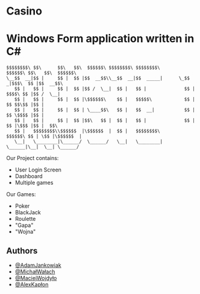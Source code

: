
# **Casino**
# Windows Form application written in C#
```
$$$$$$$$\ $$\      $$\   $$\  $$$$$$\ $$$$$$$$\ $$$$$$$$\       $$$$$$\ $$\   $$\  $$$$$$\     
\__$$  __|$$ |     $$ |  $$ |$$  __$$\\__$$  __|$$  _____|      \_$$  _|$$$\  $$ |$$  __$$\     
   $$ |   $$ |     $$ |  $$ |$$ /  \__|  $$ |   $$ |              $$ |  $$$$\ $$ |$$ /  \__|     
   $$ |   $$ |     $$ |  $$ |\$$$$$$\    $$ |   $$$$$\            $$ |  $$ $$\$$ |$$ |          
   $$ |   $$ |     $$ |  $$ | \____$$\   $$ |   $$  __|           $$ |  $$ \$$$$ |$$ |         
   $$ |   $$ |     $$ |  $$ |$$\   $$ |  $$ |   $$ |              $$ |  $$ |\$$$ |$$ |  $$\   
   $$ |   $$$$$$$$\\$$$$$$  |\$$$$$$  |  $$ |   $$$$$$$$\       $$$$$$\ $$ | \$$ |\$$$$$$  |   
   \__|   \________|\______/  \______/   \__|   \________|      \______|\__|  \__| \______/    

```
Our Project contains:
- User Login Screen
- Dashboard
- Multiple games

Our Games:
+ Poker
+ BlackJack
+ Roulette
+ "Gapa"
+ "Wojna"
## Authors

- [@AdamJankowiak](https://github.com/adamjankowiak)
- [@MichałWałach](https://github.com/MichalWalach)
- [@MaciejWojdyło](https://github.com/MaciejWojdylo)
- [@AlexKapłon](https://github.com/al3x79)

